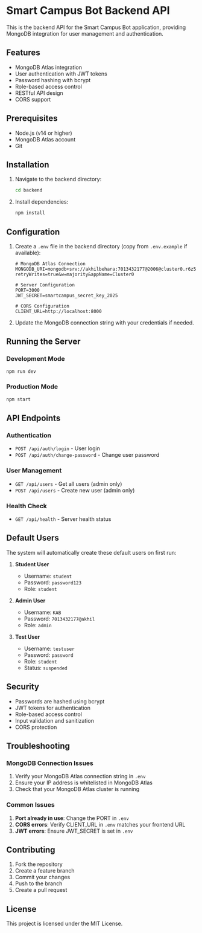 # Smart Campus Bot Backend API

This is the backend API for the Smart Campus Bot application, providing MongoDB integration for user management and authentication.

## Features

- MongoDB Atlas integration
- User authentication with JWT tokens
- Password hashing with bcrypt
- Role-based access control
- RESTful API design
- CORS support

## Prerequisites

- Node.js (v14 or higher)
- MongoDB Atlas account
- Git

## Installation

1. Navigate to the backend directory:
   ```bash
   cd backend
   ```

2. Install dependencies:
   ```bash
   npm install
   ```

## Configuration

1. Create a `.env` file in the backend directory (copy from `.env.example` if available):
   ```env
   # MongoDB Atlas Connection
   MONGODB_URI=mongodb+srv://akhilbehara:7013432177@2006@cluster0.r6z5ekb.mongodb.net/smartcampus?retryWrites=true&w=majority&appName=Cluster0

   # Server Configuration
   PORT=3000
   JWT_SECRET=smartcampus_secret_key_2025

   # CORS Configuration
   CLIENT_URL=http://localhost:8000
   ```

2. Update the MongoDB connection string with your credentials if needed.

## Running the Server

### Development Mode
```bash
npm run dev
```

### Production Mode
```bash
npm start
```

## API Endpoints

### Authentication
- `POST /api/auth/login` - User login
- `POST /api/auth/change-password` - Change user password

### User Management
- `GET /api/users` - Get all users (admin only)
- `POST /api/users` - Create new user (admin only)

### Health Check
- `GET /api/health` - Server health status

## Default Users

The system will automatically create these default users on first run:

1. **Student User**
   - Username: `student`
   - Password: `password123`
   - Role: `student`

2. **Admin User**
   - Username: `KAB`
   - Password: `7013432177@akhil`
   - Role: `admin`

3. **Test User**
   - Username: `testuser`
   - Password: `password`
   - Role: `student`
   - Status: `suspended`

## Security

- Passwords are hashed using bcrypt
- JWT tokens for authentication
- Role-based access control
- Input validation and sanitization
- CORS protection

## Troubleshooting

### MongoDB Connection Issues

1. Verify your MongoDB Atlas connection string in `.env`
2. Ensure your IP address is whitelisted in MongoDB Atlas
3. Check that your MongoDB Atlas cluster is running

### Common Issues

1. **Port already in use**: Change the PORT in `.env`
2. **CORS errors**: Verify CLIENT_URL in `.env` matches your frontend URL
3. **JWT errors**: Ensure JWT_SECRET is set in `.env`

## Contributing

1. Fork the repository
2. Create a feature branch
3. Commit your changes
4. Push to the branch
5. Create a pull request

## License

This project is licensed under the MIT License.